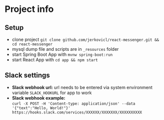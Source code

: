 # Project info

## Setup

- clone project `git clone github.com/jerkovicl/react-messenger.git && cd react-messenger`
- mysql dump file and scripts are in `_resources` folder
- start Spring Boot App with `mvnw spring-boot:run`
- start React App with `cd app && npm start`

## Slack settings

- **Slack webhook url:** url needs to be entered via system environment variable `SLACK_HOOKURL` for app to work
- **Slack webhook example:**  
  `curl -X POST -H 'Content-type: application/json' --data '{"text":"Hello, World!"}' https://hooks.slack.com/services/XXXXXX/XXXXXXX/XXXXXXXXXX`
